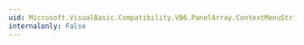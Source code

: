 ```yaml
---
uid: Microsoft.VisualBasic.Compatibility.VB6.PanelArray.ContextMenuStripChanged
internalonly: False
---
```

